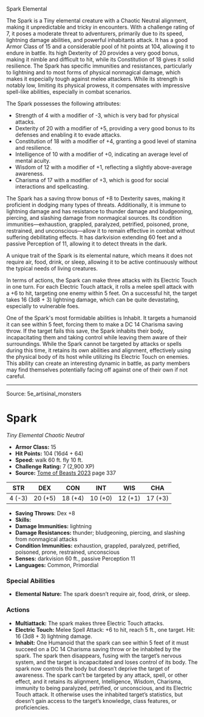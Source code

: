 <MonsterName/>Spark</MonsterName>
<CreatureType/>Elemental</CreatureType>

<summary>The Spark is a Tiny elemental creature with a Chaotic Neutral alignment, making it unpredictable and tricky in encounters. With a challenge rating of 7, it poses a moderate threat to adventurers, primarily due to its speed, lightning damage abilities, and powerful inhabitants attack. It has a good Armor Class of 15 and a considerable pool of hit points at 104, allowing it to endure in battle. Its high Dexterity of 20 provides a very good bonus, making it nimble and difficult to hit, while its Constitution of 18 gives it solid resilience. The Spark has specific immunities and resistances, particularly to lightning and to most forms of physical nonmagical damage, which makes it especially tough against melee attackers. While its strength is notably low, limiting its physical prowess, it compensates with impressive spell-like abilities, especially in combat scenarios.</summary>

<detail>

The Spark possesses the following attributes:
- Strength of 4 with a modifier of -3, which is very bad for physical attacks.
- Dexterity of 20 with a modifier of +5, providing a very good bonus to its defenses and enabling it to evade attacks.
- Constitution of 18 with a modifier of +4, granting a good level of stamina and resilience.
- Intelligence of 10 with a modifier of +0, indicating an average level of mental acuity.
- Wisdom of 12 with a modifier of +1, reflecting a slightly above-average awareness.
- Charisma of 17 with a modifier of +3, which is good for social interactions and spellcasting.

The Spark has a saving throw bonus of +8 to Dexterity saves, making it proficient in dodging many types of threats. Additionally, it is immune to lightning damage and has resistance to thunder damage and bludgeoning, piercing, and slashing damage from nonmagical sources. Its condition immunities—exhaustion, grappled, paralyzed, petrified, poisoned, prone, restrained, and unconscious—allow it to remain effective in combat without suffering debilitating effects. It has darkvision extending 60 feet and a passive Perception of 11, allowing it to detect threats in the dark.

A unique trait of the Spark is its elemental nature, which means it does not require air, food, drink, or sleep, allowing it to be active continuously without the typical needs of living creatures.

In terms of actions, the Spark can make three attacks with its Electric Touch in one turn. For each Electric Touch attack, it rolls a melee spell attack with a +6 to hit, targeting one enemy within 5 feet. On a successful hit, the target takes 16 (3d8 + 3) lightning damage, which can be quite devastating, especially to vulnerable foes.

One of the Spark's most formidable abilities is Inhabit. It targets a humanoid it can see within 5 feet, forcing them to make a DC 14 Charisma saving throw. If the target fails this save, the Spark inhabits their body, incapacitating them and taking control while leaving them aware of their surroundings. While the Spark cannot be targeted by attacks or spells during this time, it retains its own abilities and alignment, effectively using the physical body of its host while utilizing its Electric Touch on enemies. This ability can create an interesting dynamic in battle, as party members may find themselves potentially facing off against one of their own if not careful.</detail>



---

Source: 5e_artisinal_monsters

# Spark

*Tiny* *Elemental* *Chaotic Neutral*

- **Armor Class:** 15
- **Hit Points:** 104 (16d4 + 64)
- **Speed:** walk 60 ft. fly 10 ft.
- **Challenge Rating:** 7 (2,900 XP)
- **Source:** [Tome of Beasts 2023](https://koboldpress.com/kpstore/product/tome-of-beasts-1-2023-edition/) page 337

| STR | DEX | CON | INT | WIS | CHA |
| --- | --- | --- | --- | --- | --- |
| 4 (-3) | 20 (+5) | 18 (+4) | 10 (+0) | 12 (+1) | 17 (+3) |

- **Saving Throws**: Dex +8
- **Skills:** 
- **Damage Immunities:** lightning
- **Damage Resistances:** thunder; bludgeoning, piercing, and slashing from nonmagical attacks
- **Condition Immunities:** exhaustion, grappled, paralyzed, petrified, poisoned, prone, restrained, unconscious
- **Senses:** darkvision 60 ft., passive Perception 11
- **Languages:** Common, Primordial

### Special Abilities

- **Elemental Nature:** The spark doesn’t require air, food, drink, or sleep.

### Actions

- **Multiattack:** The spark makes three Electric Touch attacks.
- **Electric Touch:** Melee Spell Attack: +6 to hit, reach 5 ft., one target. Hit: 16 (3d8 + 3) lightning damage.
- **Inhabit:** One Humanoid that the spark can see within 5 feet of it must succeed on a DC 14 Charisma saving throw or be inhabited by the spark. The spark then disappears, fusing with the target’s nervous system, and the target is incapacitated and loses control of its body. The spark now controls the body but doesn’t deprive the target of awareness. The spark can’t be targeted by any attack, spell, or other effect, and it retains its alignment, Intelligence, Wisdom, Charisma, immunity to being paralyzed, petrified, or unconscious, and its Electric Touch attack. It otherwise uses the inhabited target’s statistics, but doesn’t gain access to the target’s knowledge, class features, or proficiencies.



